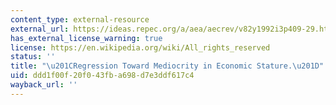 ```yaml
---
content_type: external-resource
external_url: https://ideas.repec.org/a/aea/aecrev/v82y1992i3p409-29.html
has_external_license_warning: true
license: https://en.wikipedia.org/wiki/All_rights_reserved
status: ''
title: "\u201CRegression Toward Mediocrity in Economic Stature.\u201D"
uid: ddd1f00f-20f0-43fb-a698-d7e3ddf617c4
wayback_url: ''
---
```

